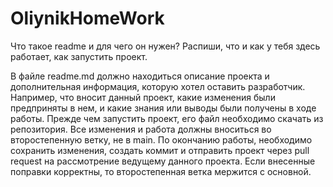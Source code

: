 # OliynikHomeWork
Что такое readme и для чего он нужен?
Распиши, что и как у тебя здесь работает, как запустить проект.

В файле readme.md должно находиться описание проекта и дополнительная информация, которую хотел оставить разработчик. Например, что вносит данный проект, какие изменения были предприняты в нем, и какие знания или выводы были получены в ходе работы. Прежде чем запустить проект, его файл необходимо скачать из репозитория. Все изменения и работа должны вноситься во второстепенную ветку, не в main. По окончанию работы, необходимо сохранить изменения, создать коммит и отправить проект через pull request на рассмотрение ведущему данного проекта. Если внесенные поправки корректны, то второстепенная ветка мержится с основной. 


